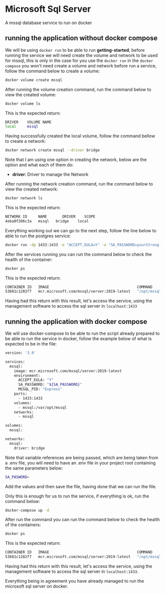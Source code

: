 # Microsoft Sql Server

A mssql database service to run on docker

## running the application without docker compose

We will be using `docker run` to be able to run **getting-started**, before running the service we will need create the volume and network to be used for mssql, this is only in the case for you use the `docker run` in the `docker compose` you won't need create a volume and network before run a service, follow the command below to create a volume:

```bash
docker volume create mssql
```

After running the volume creation command, run the command below to view the created volume:

```bash
docker volume ls
```

This is the expected return:

```bash
DRIVER    VOLUME NAME
local     mssql
```

Having successfully created the local volume, follow the command bellow to create a network:

```bash
docker network create mssql --driver bridge
```

Note that I am using one option in creating the network, below are the option and what each of them do:

- **driver**: Driver to manage the Network

After running the network creation command, run the command below to view the created network:

```bash
docker network ls
```

This is the expected return:

```bash
NETWORK ID     NAME       DRIVER    SCOPE
4eba0f206c3a   mssql   bridge    local
```

Everything working out we can go to the next step, follow the line below to able to run the postgres service:

```bash
docker run -dp 1433:1433 -e "ACCEPT_EULA=Y" -e "SA_PASSWORD=yourStrong(!)Password" -e "MSSQL_PID=Express" --volume mssql:/var/opt/mssql --network mssql  mcr.microsoft.com/mssql/server:2019-latest
```

After the services running you can run the command below to check the health of the container:

```bash
docker ps
```

This is the expected return:

```bash
CONTAINER ID   IMAGE                                        COMMAND                  CREATED             STATUS            PORTS                                        NAMES
53681c1282f7   mcr.microsoft.com/mssql/server:2019-latest   "/opt/mssql/bin/perm…"   4 minutes ago       Up 4 minutes      0.0.0.0:1433->1433/tcp, :::1433->1433/tcp    hand_peaceful            
```

Having had this return with this result, let's access the service, using the management software to access the sql server in `localhost:1433`

## running the application with docker compose

We will use docker-compose to be able to run the script already prepared to be able to run the service in docker, follow the example below of what is expected to be in the file:

```bash
version: '3.9'

services:
  mssql:
    image: mcr.microsoft.com/mssql/server:2019-latest
    environment:
      ACCEPT_EULA: "Y"
      SA_PASSWORD: "${SA_PASSWORD}"
      MSSQL_PID: "Express"
    ports:
      - 1433:1433
    volumes:
      - mssql:/var/opt/mssql
    networks:
      - mssql

volumes:
  mssql:

networks:
  mssql:
    driver: bridge
```

Note that variable references are being passed, which are being taken from a .env file, you will need to have an .env file in your project root containing the same parameters below:

```bash
SA_PASWORD=
```

Add the values ​​and then save the file, having done that we can run the file.

Only this is enough for us to run the service, if everything is ok, run the command below:

```bash
docker-compose up -d
```

After run the command you can run the command below to check the health of the containers:

```bash
docker ps
```

This is the expected return:

```bash
CONTAINER ID   IMAGE                                        COMMAND                  CREATED             STATUS            PORTS                                        NAMES
53681c1282f7   mcr.microsoft.com/mssql/server:2019-latest   "/opt/mssql/bin/perm…"   4 minutes ago       Up 4 minutes      0.0.0.0:1433->1433/tcp, :::1433->1433/tcp    hand_peaceful 
```

Having had this return with this result, let's access the service, using the management software to access the sql server in `localhost:1433`.

Everything being in agreement you have already managed to run the microsoft sql server on docker.

